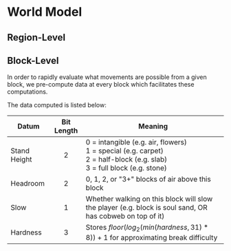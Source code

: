 # World Model

## Region-Level

## Block-Level

In order to rapidly evaluate what movements are possible from a given block,
we pre-compute data at every block which facilitates these computations.

The data computed is listed below:

| Datum        | Bit Length | Meaning                                                                                                                            |
|--------------|:----------:|------------------------------------------------------------------------------------------------------------------------------------|
| Stand Height |     2      | 0 = intangible (e.g. air, flowers)<br />1 = special (e.g. carpet)<br />2 = half-block (e.g. slab)<br />3 = full block (e.g. stone) |
| Headroom     |     2      | 0, 1, 2, or "3+" blocks of air above this block                                                                                    |
| Slow         |     1      | Whether walking on this block will slow the player (e.g. block is soul sand, OR has cobweb on top of it)                           |
| Hardness     |     3      | Stores $floor(log_2(min(hardness, 31)*8))+1$ for approximating break difficulty                                                    |

